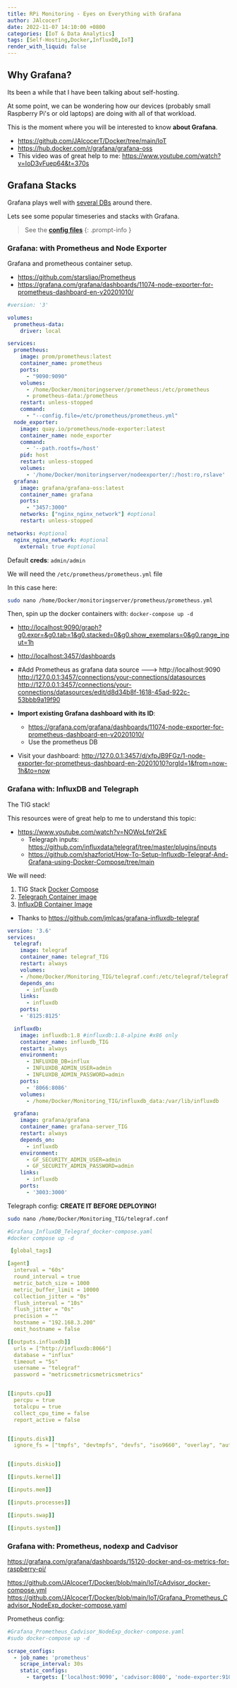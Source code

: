 ```yaml
---
title: RPi Monitoring - Eyes on Everything with Grafana
author: JAlcocerT
date: 2022-11-07 14:10:00 +0800
categories: [IoT & Data Analytics]
tags: [Self-Hosting,Docker,InfluxDB,IoT]
render_with_liquid: false
---
```



## Why Grafana?

Its been a while that I have been talking about self-hosting.

At some point, we can be wondering how our devices (probably small Raspberry Pi's or old laptops) are doing with all of that workload.

This is the moment where you will be interested to know **about Grafana**.

* <https://github.com/JAlcocerT/Docker/tree/main/IoT>
* <https://hub.docker.com/r/grafana/grafana-oss>
* This video was of great help to me: <https://www.youtube.com/watch?v=IoD3vFuep64&t=370s>


## Grafana Stacks

Grafana plays well with [several DBs](https://jalcocert.github.io/JAlcocerT/setup-databases-docker/) around there.

Lets see some popular timeseries and stacks with Grafana.

>  See the **[config files](https://github.com/JAlcocerT/Docker/tree/main/IoT)**
{: .prompt-info }

### Grafana: with Prometheus and Node Exporter

Grafana and prometheous container setup.

* <https://github.com/starsliao/Prometheus>
* <https://grafana.com/grafana/dashboards/11074-node-exporter-for-prometheus-dashboard-en-v20201010/>

```yml
#version: '3'

volumes:
  prometheus-data:
    driver: local

services:
  prometheus:
    image: prom/prometheus:latest
    container_name: prometheus
    ports:
      - "9090:9090"
    volumes:
      - /home/Docker/monitoringserver/prometheus:/etc/prometheus
      - prometheus-data:/prometheus
    restart: unless-stopped
    command:
      - "--config.file=/etc/prometheus/prometheus.yml"
  node_exporter:
    image: quay.io/prometheus/node-exporter:latest
    container_name: node_exporter
    command:
      - '--path.rootfs=/host'
    pid: host
    restart: unless-stopped
    volumes:
      - '/home/Docker/monitoringserver/nodeexporter/:/host:ro,rslave' 
  grafana:
    image: grafana/grafana-oss:latest
    container_name: grafana
    ports:
      - "3457:3000"
    networks: ["nginx_nginx_network"] #optional      
    restart: unless-stopped

networks: #optional
  nginx_nginx_network: #optional
    external: true #optional
```    

Default **creds**: `admin/admin`


We will need the `/etc/prometheus/prometheus.yml` file

In this case here:

```sh
sudo nano /home/Docker/monitoringserver/prometheus/prometheus.yml
```


Then, spin up the docker containers with: `docker-compose up -d`

* <http://localhost:9090/graph?g0.expr=&g0.tab=1&g0.stacked=0&g0.show_exemplars=0&g0.range_input=1h>
* <http://localhost:3457/dashboards>

* #Add Prometheus as grafana data source ---> http://localhost:9090
http://127.0.0.1:3457/connections/your-connections/datasources
http://127.0.0.1:3457/connections/your-connections/datasources/edit/d8d34b8f-1618-45ad-922c-53bbb9a19f90

* **Import existing Grafana dashboard with its ID**:
    * <https://grafana.com/grafana/dashboards/11074-node-exporter-for-prometheus-dashboard-en-v20201010/>
    * Use the prometheus DB


* Visit your dashboard: http://127.0.0.1:3457/d/xfpJB9FGz/1-node-exporter-for-prometheus-dashboard-en-20201010?orgId=1&from=now-1h&to=now





### Grafana with: InfluxDB and Telegraph

The TIG stack!

This resources were of great help to me to understand this topic:

* <https://www.youtube.com/watch?v=NOWoLfpY2kE>
    * Telegraph inputs: <https://github.com/influxdata/telegraf/tree/master/plugins/inputs>
    * <https://github.com/shazforiot/How-To-Setup-Influxdb-Telegraf-And-Grafana-using-Docker-Compose/tree/main>


We will need:

1. TIG Stack [Docker Compose](https://github.com/JAlcocerT/Docker/blob/main/IoT/Grafana_InfluxDB_Telegraf_docker-compose.yaml)
2. [Telegraph Container image](https://hub.docker.com/_/telegraf/tags)
3. [InfluxDB Container Image](https://hub.docker.com/_/influxdb/tags)


* Thanks to <https://github.com/jmlcas/grafana-influxdb-telegraf>

```yml
version: '3.6'
services:
  telegraf:
    image: telegraf
    container_name: telegraf_TIG
    restart: always
    volumes:
    - /home/Docker/Monitoring_TIG/telegraf.conf:/etc/telegraf/telegraf.conf:ro
    depends_on:
      - influxdb
    links:
      - influxdb
    ports:
    - '8125:8125'

  influxdb:
    image: influxdb:1.8 #influxdb:1.8-alpine #x86 only
    container_name: influxdb_TIG
    restart: always
    environment:
      - INFLUXDB_DB=influx
      - INFLUXDB_ADMIN_USER=admin
      - INFLUXDB_ADMIN_PASSWORD=admin
    ports:
      - '8066:8086'
    volumes:
      - /home/Docker/Monitoring_TIG/influxdb_data:/var/lib/influxdb

  grafana:
    image: grafana/grafana
    container_name: grafana-server_TIG
    restart: always
    depends_on:
      - influxdb
    environment:
      - GF_SECURITY_ADMIN_USER=admin
      - GF_SECURITY_ADMIN_PASSWORD=admin
    links:
      - influxdb
    ports:
      - '3003:3000'
```

Telegraph config: **CREATE IT BEFORE DEPLOYING!**

```sh
sudo nano /home/Docker/Monitoring_TIG/telegraf.conf
```

```yml
#Grafana_InfluxDB_Telegraf_docker-compose.yaml
#docker compose up -d

 [global_tags]

[agent]
  interval = "60s"
  round_interval = true
  metric_batch_size = 1000
  metric_buffer_limit = 10000
  collection_jitter = "0s"
  flush_interval = "10s"
  flush_jitter = "0s"
  precision = ""
  hostname = "192.168.3.200"
  omit_hostname = false

[[outputs.influxdb]]
  urls = ["http://influxdb:8066"]
  database = "influx"
  timeout = "5s"
  username = "telegraf"
  password = "metricsmetricsmetricsmetrics"


[[inputs.cpu]]
  percpu = true
  totalcpu = true
  collect_cpu_time = false
  report_active = false


[[inputs.disk]]
  ignore_fs = ["tmpfs", "devtmpfs", "devfs", "iso9660", "overlay", "aufs", "squashfs"]


[[inputs.diskio]]

[[inputs.kernel]]

[[inputs.mem]]

[[inputs.processes]]

[[inputs.swap]]

[[inputs.system]]
```


### Grafana with: Prometheus, nodexp and Cadvisor

<https://grafana.com/grafana/dashboards/15120-docker-and-os-metrics-for-raspberry-pi/>

<https://github.com/JAlcocerT/Docker/blob/main/IoT/cAdvisor_docker-compose.yml>
<https://github.com/JAlcocerT/Docker/blob/main/IoT/Grafana_Prometheus_Cadvisor_NodeExp_docker-compose.yaml>

Prometheus config:

```yml
#Grafana_Prometheus_Cadvisor_NodeExp_docker-compose.yaml
#sudo docker-compose up -d

scrape_configs:
  - job_name: 'prometheus'
    scrape_interval: 30s
    static_configs:
      - targets: ['localhost:9090', 'cadvisor:8080', 'node-exporter:9100']
```